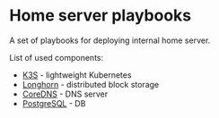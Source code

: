 Home server playbooks
=====================

A set of playbooks for deploying internal home server.

List of used components:

- [K3S](https://k3s.io/) - lightweight Kubernetes
- [Longhorn](https://longhorn.io/) - distributed block storage
- [CoreDNS](https://coredns.io/) - DNS server
- [PostgreSQL](https://www.postgresql.org/) - DB

